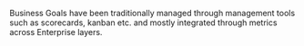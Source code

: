 Business Goals have been traditionally managed through management tools such as 
scorecards, kanban etc. and mostly integrated through metrics across Enterprise layers.
